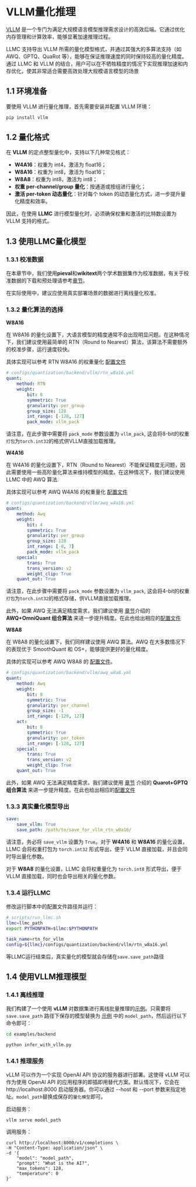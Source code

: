 # VLLM量化推理

[VLLM](https://github.com/vllm-project/vllm) 是一个专门为满足大规模语言模型推理需求设计的高效后端。它通过优化内存管理和计算效率，能够显著加速推理过程。

LLMC 支持导出 VLLM 所需的量化模型格式，并通过其强大的多算法支持（如 AWQ、GPTQ、QuaRot 等），能够在保证推理速度的同时保持较高的量化精度。通过 LLMC 和 VLLM 的结合，用户可以在不牺牲精度的情况下实现推理加速和内存优化，使其非常适合需要高效处理大规模语言模型的场景



## 1.1 环境准备

要使用 VLLM 进行量化推理，首先需要安装并配置 VLLM 环境：
```bash
pip install vllm
```

## 1.2 量化格式

在 **VLLM** 的定点整型量化中，支持以下几种常见格式：

- **W4A16**：权重为 int4，激活为 float16；
- **W8A16**：权重为 int8，激活为 float16；
- **W8A8**：权重为 int8，激活为 int8；
- **权重 per-channel/group 量化**：按通道或按组进行量化；
- **激活 per-token 动态量化**：针对每个 token 的动态量化方式，进一步提升量化精度和效率。

因此，在使用 **LLMC** 进行模型量化时，必须确保权重和激活的比特数设置为 VLLM 支持的格式。


## 1.3 使用LLMC量化模型


### 1.3.1 校准数据

在本章节中，我们使用**pieval**和**wikitext**两个学术数据集作为校准数据，有关于校准数据的下载和预处理请参考[章节](https://llmc-zhcn.readthedocs.io/en/latest/configs.html)。

在实际使用中，建议应使用真实部署场景的数据进行离线量化校准。


### 1.3.2 量化算法的选择

**W8A16**

在 W8A16 的量化设置下，大语言模型的精度通常不会出现明显问题。在这种情况下，我们建议使用最简单的 RTN（Round to Nearest）算法，该算法不需要额外的校准步骤，运行速度较快。

具体实现可以参考 RTN W8A16 的权重量化 [配置文件](https://github.com/ModelTC/llmc/tree/main/configs/quantization/backend/vllm/rtn_w8a16.yml)

```yaml
# configs/quantization/backend/vllm/rtn_w8a16.yml
quant:
    method: RTN
    weight:
        bit: 8
        symmetric: True
        granularity: per_group
        group_size: 128
        int_range: [-128, 127]
        pack_mode: vllm_pack
```
请注意，在此步骤中需要将 `pack_mode` 参数设置为 `vllm_pack`, 这会将8-bit的权重`打包`为`torch.int32`的格式供VLLM直接加载推理。

**W4A16**

在 W4A16 的量化设置下，RTN（Round to Nearest）不能保证精度无问题，因此需要使用一些高阶量化算法来维持模型的精度。在这种情况下，我们建议使用 LLMC 中的 AWQ 算法.


具体实现可以参考 AWQ W4A16 的权重量化 [配置文件](https://github.com/ModelTC/llmc/tree/main/configs/quantization/backend/vllm/awq_w4a16.yml)

```yaml
# configs/quantization/backend/vllm/awq_w4a16.yml
quant:
    method: Awq
    weight:
        bit: 4
        symmetric: True
        granularity: per_group
        group_size: 128
        int_range: [-8, 7]
        pack_mode: vllm_pack
    special:
        trans: True
        trans_version: v2
        weight_clip: True
    quant_out: True  
```
请注意，在此步骤中需要将 `pack_mode` 参数设置为 `vllm_pack`, 这会将4-bit的权重`打包`为`torch.int32`的格式存储，供VLLM直接加载推理。


此外，如果 AWQ 无法满足精度需求，我们建议使用 [章节](https://llmc-zhcn.readthedocs.io/en/latest/practice/awq_omni.html)介绍的 **AWQ+OmniQuant 组合算法** 来进一步提升精度。在此也给出相应的[配置文件](https://github.com/ModelTC/llmc/tree/main/configs/quantization/backend/vllm/w4a16_combin)


**W8A8**

在 W8A8 的量化设置下，我们同样建议使用 AWQ 算法。AWQ 在大多数情况下的表现优于 SmoothQuant 和 OS+，能够提供更好的量化精度。

具体的实现可以参考 AWQ W8A8 的 [配置文件](https://github.com/ModelTC/llmc/tree/main/configs/quantization/backend/vllm/awq_w8a8.yml)。

```yaml
# configs/quantization/backend/vllm/awq_w8a8.yml
quant:
    method: Awq
    weight:
        bit: 8
        symmetric: True
        granularity: per_channel
        group_size: -1
        int_range: [-128, 127]
    act:
        bit: 8
        symmetric: True
        granularity: per_token
        int_range: [-128, 127]
    special:
        trans: True
        trans_version: v2
        weight_clip: True
    quant_out: True 
```

此外，如果 AWQ 无法满足精度需求，我们建议使用 [章节](https://llmc-zhcn.readthedocs.io/en/latest/practice/quarot_gptq.html) 介绍的 **Quarot+GPTQ 组合算法** 来进一步提升精度。在此也给出相应的[配置文件](https://github.com/ModelTC/llmc/tree/main/configs/quantization/backend/vllm/w8a8_combin)


### 1.3.3 真实量化模型导出

```yaml
save:
    save_vllm: True
    save_path: /path/to/save_for_vllm_rtn_w8a16/
```
请注意，务必将 `save_vllm` 设置为 `True`。对于 **W4A16** 和 **W8A16** 的量化设置，LLMC 会将权重打包为 `torch.int32` 形式导出，便于 VLLM 直接加载，并且会同时导出量化参数。

对于 **W8A8** 的量化设置，LLMC 会将权重量化为 `torch.int8` 形式导出，便于 VLLM 直接加载，同时也会导出相关的量化参数。


### 1.3.4 运行LLMC

修改运行脚本中的配置文件路径并运行：

```bash
# scripts/run_llmc.sh
llmc=llmc_path
export PYTHONPATH=$llmc:$PYTHONPATH

task_name=rtn_for_vllm
config=${llmc}/configs/quantization/backend/vllm/rtn_w8a16.yml
```
等LLMC运行结束后，真实量化的模型就会存储在`save.save_path`路径

## 1.4 使用VLLM推理模型

### 1.4.1 离线推理

我们构建了一个使用 **vLLM** 对数据集进行离线批量推理的[示例](https://github.com/ModelTC/llmc/tree/main/llmc/examples/backend/infer_with_vllm.py)。只需要将 `save.save_path` 路径下保存的模型替换为 [示例](https://github.com/ModelTC/llmc/tree/main/examples/backend/infer_with_vllm.py) 中的 `model_path`，然后运行以下命令即可：

```bash
cd examples/backend

python infer_with_vllm.py
```



### 1.4.1 推理服务

vLLM 可以作为一个实现 OpenAI API 协议的服务器进行部署。这使得 vLLM 可以作为使用 OpenAI API 的应用程序的即插即用替代方案。默认情况下，它会在 http://localhost:8000 启动服务器。你可以通过 --host 和 --port 参数来指定地址。`model_path`替换成保存的`量化模型`即可。

启动服务：

```
vllm serve model_path 
```

调用服务：

```
curl http://localhost:8000/v1/completions \
-H "Content-Type: application/json" \
-d '{
    "model": "model_path",
    "prompt": "What is the AI?",
    "max_tokens": 128,
    "temperature": 0
}'
```
